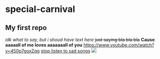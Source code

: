 # special-carnival
## My first repo 
_idk what to say, but i shoud have text here_
~~just saying bla bla bla~~ 
**Cause aaaaall of me loves aaaaaaall of you** 
<https://www.youtube.com/watch?v=450p7goxZqg> 
[stop listen to sad songs](https://www.youtube.com/watch?v=ZbZSe6N_BXs "be happy") 
![](https://yandex.ru/images/search?text=%D1%8F%20%D1%83%D1%81%D1%82%D0%B0%D0%BB%20%D0%B1%D0%BE%D1%81%D1%81&pos=1&img_url=https%3A%2F%2Fpbs.twimg.com%2Fmedia%2FDWLZFYIW4AESjSp.jpg%3Alarge&rpt=simage)
